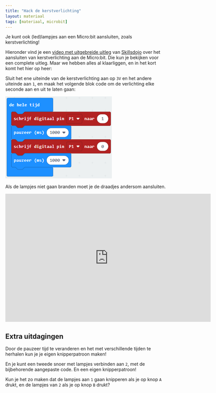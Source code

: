 ```yaml
---
title: "Hack de kerstverlichting"
layout: materiaal
tags: [materiaal, microbit]
---
```


Je kunt ook (led)lampjes aan een Micro:bit aansluiten, zoals kerstverlichting!

Hieronder vind je een [video met uitgebreide uitleg](https://www.skillsdojo.nl/microcomputer-uitvinden/kerst/) van [Skillsdojo](https://www.skillsdojo.nl/) over het aansluiten van kerstverlichting aan de Micro:bit.
Die kun je bekijken voor een complete uitleg. Maar we hebben alles al klaarliggen, en in het kort komt het hier op heer:

Sluit het ene uiteinde van de kerstverlichting aan op `3V` en het andere uiteinde aan `1`, en maak het volgende blok code om de verlichting elke seconde aan en uit te laten gaan:

![Microbit verlichting blok](/static/img/blog/Microbit_kerstverlichting.png)

Als de lampjes niet gaan branden moet je de draadjes andersom aansluiten.

<iframe class="alignleft" width="640" height="400" src="https://www.youtube.com/embed/6-4fUOL15W0" frameborder="0" allow="accelerometer; autoplay; encrypted-media; gyroscope; picture-in-picture" allowfullscreen></iframe>

## Extra uitdagingen

Door de pauzeer tijd te veranderen en het met verschillende tijden te herhalen kun je je eigen knipperpatroon maken!

En je kunt een tweede snoer met lampjes verbinden aan `2`, met de bijbehorende aangepaste code. En een eigen knipperpatroon!

Kun je het zo maken dat de lampjes aan `1` gaan knipperen als je op knop `A` drukt, en de lampjes van `2` als je op knop `B` drukt?

